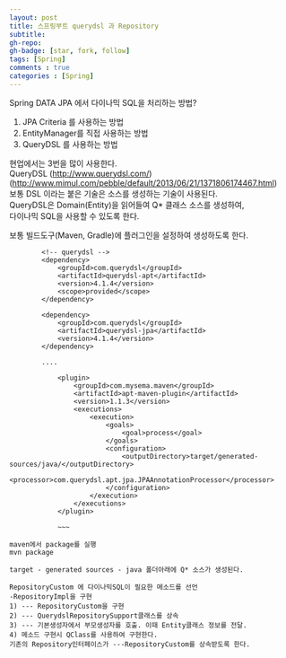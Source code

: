 ```yaml
---
layout: post
title: 스프링부트 querydsl 과 Repository
subtitle: 
gh-repo: 
gh-badge: [star, fork, follow]
tags: [Spring]
comments : true
categories : [Spring]
---
```


Spring DATA JPA 에서 다이나믹 SQL을 처리하는 방법?
  
1. JPA Criteria 를 사용하는 방법  
2. EntityManager를 직접 사용하는 방법  
3. QueryDSL 를 사용하는 방법  

현업에서는 3번을 많이 사용한다.  
QueryDSL (http://www.querydsl.com/)  
(http://www.mimul.com/pebble/default/2013/06/21/1371806174467.html)  
보통 DSL 이라는 붙은 기술은 소스를 생성하는 기술이 사용된다.  
QueryDSL은 Domain(Entity)을 읽어들여 Q* 클래스 소스를 생성하여,  
다이나믹 SQL을 사용할 수 있도록 한다.  
  
보통 빌드도구(Maven, Gradle)에 플러그인을 설정하여 생성하도록 한다.  

~~~
        <!-- querydsl -->
        <dependency>
            <groupId>com.querydsl</groupId>
            <artifactId>querydsl-apt</artifactId>
            <version>4.1.4</version>
            <scope>provided</scope>
        </dependency>

        <dependency>
            <groupId>com.querydsl</groupId>
            <artifactId>querydsl-jpa</artifactId>
            <version>4.1.4</version>
        </dependency>

        ....

            <plugin>
                <groupId>com.mysema.maven</groupId>
                <artifactId>apt-maven-plugin</artifactId>
                <version>1.1.3</version>
                <executions>
                    <execution>
                        <goals>
                            <goal>process</goal>
                        </goals>
                        <configuration>
                            <outputDirectory>target/generated-sources/java/</outputDirectory>
                            <processor>com.querydsl.apt.jpa.JPAAnnotationProcessor</processor>
                        </configuration>
                    </execution>
                </executions>
            </plugin>

            ~~~

maven에서 package를 실행  
mvn package  

target - generated sources - java 폴더아래에 Q* 소스가 생성된다.  

RepositoryCustom 에 다이나믹SQL이 필요한 메소드를 선언  
-RepositoryImpl을 구현  
1) --- RepositoryCustom을 구현  
2) --- QuerydslRepositorySupport클래스를 상속  
3) --- 기본생성자에서 부모생성자를 호출. 이때 Entity클래스 정보를 전달.  
4) 메소드 구현시 QClass를 사용하여 구현한다.  
기존의 Repository인터페이스가 ---RepositoryCustom를 상속받도록 한다.  

